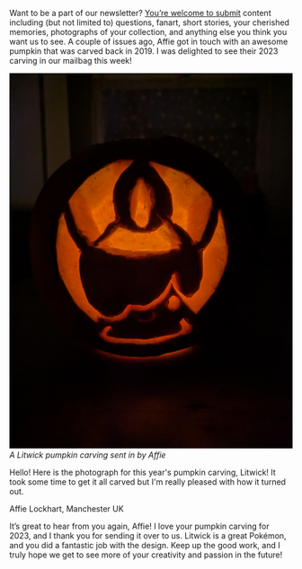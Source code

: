 Want to be a part of our newsletter? [You’re welcome to submit](https://johto.substack.com/s/mailbag) content including (but not limited to) questions, fanart, short stories, your cherished memories, photographs of your collection, and anything else you think you want us to see. A couple of issues ago, Affie got in touch with an awesome pumpkin that was carved back in 2019. I was delighted to see their 2023 carving in our mailbag this week!



[![A Litwick pumpkin carving sent in by Affie](/web/images/a-litwick-pumpkin-carving-sent-in-by-affie.jpeg)](/web/images/a-litwick-pumpkin-carving-sent-in-by-affie.jpeg)*A Litwick pumpkin carving sent in by Affie*



Hello! Here is the photograph for this year's pumpkin carving, Litwick! It took some time to get it all carved but I'm really pleased with how it turned out.

Affie Lockhart, Manchester UK

It’s great to hear from you again, Affie! I love your pumpkin carving for 2023, and I thank you for sending it over to us. Litwick is a great Pokémon, and you did a fantastic job with the design. Keep up the good work, and I truly hope we get to see more of your creativity and passion in the future!